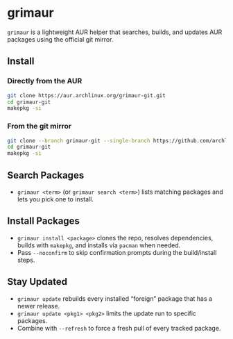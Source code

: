 # grimaur

`grimaur` is a lightweight AUR helper that searches, builds, and updates AUR packages using the official git mirror.

## Install
### Directly from the AUR
   ```bash
   git clone https://aur.archlinux.org/grimaur-git.git
   cd grimaur-git
   makepkg -si
   ```

### From the git mirror
   ```bash
   git clone --branch grimaur-git --single-branch https://github.com/archlinux/aur.git grimaur-git
   cd grimaur-git
   makepkg -si
   ```
   

## Search Packages
- `grimaur <term>` (or `grimaur search <term>`) lists matching packages and lets you pick one to install.

## Install Packages
- `grimaur install <package>` clones the repo, resolves dependencies, builds with `makepkg`, and installs via `pacman` when needed.
- Pass `--noconfirm` to skip confirmation prompts during the build/install steps.

## Stay Updated
- `grimaur update` rebuilds every installed “foreign” package that has a newer release.
- `grimaur update <pkg1> <pkg2>` limits the update run to specific packages.
- Combine with `--refresh` to force a fresh pull of every tracked package.
